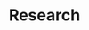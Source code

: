 ---
title: "Research"  # Add a page title.
# summary: ""  # Add a page description.
# date: "2019-01-01T00:00:00Z"  # Add today's date.
type: "widget_page"  # Page type is a Widget Page
headless: false
---